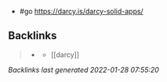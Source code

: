 - #go https://darcy.is/darcy-solid-apps/

## Backlinks

> - [](solid.md)
>   - [[darcy]]

_Backlinks last generated 2022-01-28 07:55:20_
